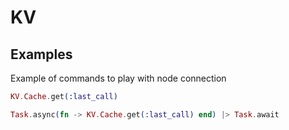 # KV

## Examples

Example of commands to play with node connection

```elixir
KV.Cache.get(:last_call)

Task.async(fn -> KV.Cache.get(:last_call) end) |> Task.await
```
